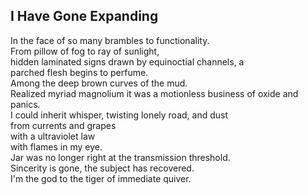 I Have Gone Expanding
---------------------
In the face of so many brambles to functionality.  
From pillow of fog to ray of sunlight,  
hidden laminated signs drawn by equinoctial channels, a  
parched flesh begins to perfume.  
Among the deep brown curves of the mud.  
Realized myriad magnolium it was a motionless business of oxide and panics.  
I could inherit whisper, twisting lonely road, and dust  
from currents and grapes  
with a ultraviolet law  
with flames in my eye.  
Jar was no longer right at the transmission threshold.  
Sincerity is gone, the subject has recovered.  
I'm the god to the tiger of immediate quiver.  
